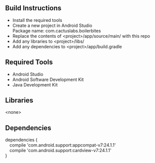 ## Build Instructions

<ul>
<li>Install the required tools</li>
<li>Create a new project in Android Studio<br>Package name: com.cactuslabs.boilerbites</li>
<li>Replace the contents of &lt;project&gt;/app/source/main/ with this repo</li>
<li>Add any libraries to &lt;project&gt;/libs/</li>
<li>Add any dependencies to &lt;project&gt;/app/build.gradle</li>
</ul>

## Required Tools

<ul>
<li>Android Studio</li>
<li>Android Software Development Kit</li>
<li>Java Development Kit</li>
</ul>

## Libraries

&lt;none&gt;

## Dependencies

dependencies {<br>&emsp;compile 'com.android.support:appcompat-v7:24.1.1'<br>&emsp;compile 'com.android.support:cardview-v7:24.1.1'<br>}
